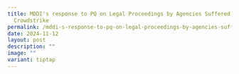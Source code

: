 ```yaml
---
title: MDDI's response to PQ on Legal Proceedings by Agencies Suffered Loss from
  Crowdstrike
permalink: /mddi-s-response-to-pq-on-legal-proceedings-by-agencies-suffered-loss-from-crowdstrike/
date: 2024-11-12
layout: post
description: ""
image: ""
variant: tiptap
---
```

